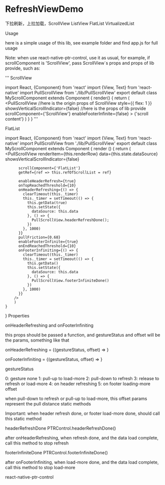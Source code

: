 # RefreshViewDemo
下拉刷新，上拉加载，ScrollView ListView FlatList VirtualizedList

Usage

here is a simple usage of this lib, see example folder and find app.js for full usage

Note: when use react-native-ptr-control, use it as usual, for example, if scrollComponent is 'ScrollView', pass ScrollView`s props and props of lib provide, such as:

'''
ScrollView

  import React, {Component} from 'react'
  import {View, Text} from 'react-native'
  import PullScrollView from './lib/PullScrollView'
export default class MyScrollComponent extends Component {
  render() {
    return (
      <PullScrollView
        //here is the origin props of ScrollView
        style={{ flex: 1 }}
        showsVerticalScrollIndicator={false}
        //here is the props of lib provide
        scrollComponent={'ScrollView'}
        enableFooterInfinite={false} >
        <View>
          <Text>{'scroll content'}</Text>
        </View>
      </PullScrollView>
    )
  }
}
'''

FlatList

  import React, {Component} from 'react'
  import {View, Text} from 'react-native'
  import PullScrollView from './lib/PullScrollView'
  export default class MyScrollComponent extends Component {
    render () {
      return (
        <PullScrollView
         renderItem={this.renderRow}
          data={this.state.dataSource}
          showsVerticalScrollIndicator={false}

          scrollComponent={'FlatList'}
          getRef={ref => this.refOfScrollList = ref}

          enableHeaderRefresh={true}
          onTopReachedThreshold={10}
          onHeaderRefreshing={() => {
            clearTimeout(this._timer)
            this._timer = setTimeout(() => {
              this.getData(true)
              this.setState({
                dataSource: this.data
              }, () => {
                PullScrollView.headerRefreshDone();
              })
            }, 1000)
          }}
          pullFriction={0.68}
          enableFooterInfinite={true}
          onEndReachedThreshold={10}
          onFooterInfiniting={() => {
            clearTimeout(this._timer)
            this._timer = setTimeout(() => {
              this.getData()
              this.setState({
                dataSource: this.data
              }, () => {
                PullScrollView.footerInfiniteDone()
              })
            }, 1000)
          }}
        />
        )
    }
  }
Properties

onHeaderRefreshing and onFooterInfiniting

this props should be passed a function, and gestureStatus and offset will be the params, something like that

onHeaderRefreshing = {(gestureStatus, offset) => <HeaderRefresh gestureStatus={gestureStatus} offset={offset/>}

onFooterInfiniting = {(gestureStatus, offset) => <FooterInfinite gestureStatus={gestureStatus} offset={offset/>}

gestureStatus

0: gesture none
1: pull-up to load-more
2: pull-down to refresh
3: release to refresh or load-more
4: on header refreshing
5: on footer loading-more
offset

when pull-down to refresh or pull-up to load-more, this offset params represent the pull distance
static methods

Important: when header refresh done, or footer load-more done, should call this static method

headerRefreshDone PTRControl.headerRefreshDone()

after onHeaderRefreshing, when refresh done, and the data load complete, call this method to stop refresh

footerInfiniteDone PTRControl.footerInfiniteDone()

after onFooterInfiniting, when load-more done, and the data load complete, call this method to stop load-more

react-native-ptr-control